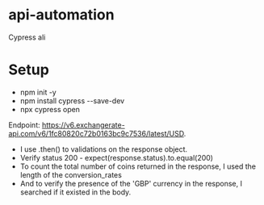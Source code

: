 # api-automation
Cypress ali

# Setup
- npm init -y
- npm install cypress --save-dev
- npx cypress open

Endpoint: https://v6.exchangerate-api.com/v6/1fc80820c72b0163bc9c7536/latest/USD.

- I use .then() to validations on the response object.
- Verify status 200 - expect(response.status).to.equal(200)
- To count the total number of coins returned in the response, I used the length of the conversion_rates
- And to verify the presence of the 'GBP' currency in the response, I searched if it existed in the body. 

